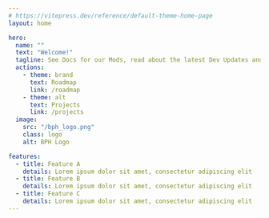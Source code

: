 ```yaml
---
# https://vitepress.dev/reference/default-theme-home-page
layout: home

hero:
  name: ""
  text: "Welcome!"
  tagline: See Docs for our Mods, read about the latest Dev Updates and more!
  actions:
    - theme: brand
      text: Roadmap
      link: /roadmap
    - theme: alt
      text: Projects
      link: /projects
  image:
    src: "/bph_logo.png"
    class: logo
    alt: BPH Logo

features:
  - title: Feature A
    details: Lorem ipsum dolor sit amet, consectetur adipiscing elit
  - title: Feature B
    details: Lorem ipsum dolor sit amet, consectetur adipiscing elit
  - title: Feature C
    details: Lorem ipsum dolor sit amet, consectetur adipiscing elit
---
```


